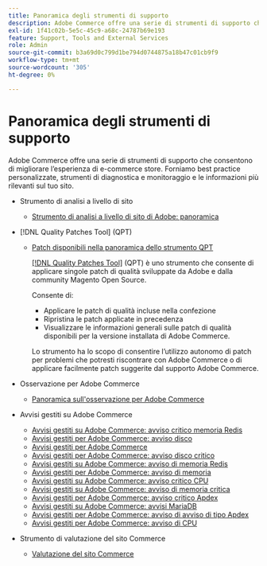 ```yaml
---
title: Panoramica degli strumenti di supporto
description: Adobe Commerce offre una serie di strumenti di supporto che consentono di migliorare l’esperienza di e-commerce store. Forniamo best practice personalizzate, strumenti di diagnostica e monitoraggio e le informazioni più rilevanti sul tuo sito.
exl-id: 1f41c02b-5e5c-45c9-a68c-24787b69e193
feature: Support, Tools and External Services
role: Admin
source-git-commit: b3a69d0c799d1be794d0744875a18b47c01cb9f9
workflow-type: tm+mt
source-wordcount: '305'
ht-degree: 0%

---
```


# Panoramica degli strumenti di supporto

Adobe Commerce offre una serie di strumenti di supporto che consentono di migliorare l’esperienza di e-commerce store. Forniamo best practice personalizzate, strumenti di diagnostica e monitoraggio e le informazioni più rilevanti sul tuo sito.

* Strumento di analisi a livello di sito

   * [Strumento di analisi a livello di sito di Adobe: panoramica](https://experienceleague.adobe.com/en/docs/commerce-operations/tools/site-wide-analysis-tool/intro)

* [!DNL Quality Patches Tool] (QPT)

   * [Patch disponibili nella panoramica dello strumento QPT](https://experienceleague.adobe.com/en/docs/commerce-operations/tools/quality-patches-tool/patches-available-in-qpt/patches-available-in-qpt-tool-overview)

     [[!DNL Quality Patches Tool]](https://github.com/magento/quality-patches) (QPT) è uno strumento che consente di applicare singole patch di qualità sviluppate da Adobe e dalla community Magento Open Source.

     Consente di:

      * Applicare le patch di qualità incluse nella confezione
      * Ripristina le patch applicate in precedenza
      * Visualizzare le informazioni generali sulle patch di qualità disponibili per la versione installata di Adobe Commerce.

     Lo strumento ha lo scopo di consentire l’utilizzo autonomo di patch per problemi che potresti riscontrare con Adobe Commerce o di applicare facilmente patch suggerite dal supporto Adobe Commerce.

* Osservazione per Adobe Commerce

   * [Panoramica sull&#39;osservazione per Adobe Commerce](https://experienceleague.adobe.com/en/docs/commerce-operations/tools/observation-for-adobe-commerce/intro)

* Avvisi gestiti su Adobe Commerce
   * [Avvisi gestiti su Adobe Commerce: avviso critico memoria Redis](https://experienceleague.adobe.com/en/docs/commerce-operations/tools/managed-alerts-for-adobe-commerce/managed-alerts-on-magento-commerce-redis-memory-critical-alert)
   * [Avvisi gestiti per Adobe Commerce: avviso disco](https://experienceleague.adobe.com/en/docs/commerce-operations/tools/managed-alerts-for-adobe-commerce/managed-alerts-for-magento-commerce-disk-warning-alert)
   * [Avvisi gestiti per Adobe Commerce](https://experienceleague.adobe.com/en/docs/commerce-operations/tools/managed-alerts-for-adobe-commerce/managed-alerts-for-magento-commerce)
   * [Avvisi gestiti per Adobe Commerce: avviso disco critico](https://experienceleague.adobe.com/en/docs/commerce-operations/tools/managed-alerts-for-adobe-commerce/managed-alerts-for-magento-commerce-disk-critical-alert)
   * [Avvisi gestiti su Adobe Commerce: avviso di memoria Redis](https://experienceleague.adobe.com/en/docs/commerce-operations/tools/managed-alerts-for-adobe-commerce/managed-alerts-on-magento-commerce-redis-memory-warning-alert)
   * [Avvisi gestiti per Adobe Commerce: avviso di memoria](https://experienceleague.adobe.com/en/docs/commerce-operations/tools/managed-alerts-for-adobe-commerce/managed-alerts-for-magento-commerce-memory-warning-alert)
   * [Avvisi gestiti su Adobe Commerce: avviso critico CPU](https://experienceleague.adobe.com/en/docs/commerce-operations/tools/managed-alerts-for-adobe-commerce/managed-alerts-on-magento-commerce-cpu-critical-alert)
   * [Avvisi gestiti su Adobe Commerce: avviso di memoria critica](https://experienceleague.adobe.com/en/docs/commerce-operations/tools/managed-alerts-for-adobe-commerce/managed-alerts-on-magento-commerce-memory-critical-alert)
   * [Avvisi gestiti per Adobe Commerce: avviso critico Apdex](https://experienceleague.adobe.com/en/docs/commerce-operations/tools/managed-alerts-for-adobe-commerce/managed-alerts-for-magento-commerce-apdex-critical-alert)
   * [Avvisi gestiti su Adobe Commerce: avvisi MariaDB](https://experienceleague.adobe.com/en/docs/commerce-operations/tools/managed-alerts-for-adobe-commerce/managed-alerts-on-magento-commerce-mariadb-alerts)
   * [Avvisi gestiti per Adobe Commerce: avviso di avviso di tipo Apdex](https://experienceleague.adobe.com/en/docs/commerce-operations/tools/managed-alerts-for-adobe-commerce/managed-alerts-for-magento-commerce-apdex-warning-alert)
   * [Avvisi gestiti per Adobe Commerce: avviso di CPU](https://experienceleague.adobe.com/en/docs/commerce-operations/tools/managed-alerts-for-adobe-commerce/managed-alerts-for-magento-commerce-cpu-warning-alert)
* Strumento di valutazione del sito Commerce
   * [Valutazione del sito Commerce](https://experienceleague.adobe.com/tools/commerce-site-assessment/index.html)

